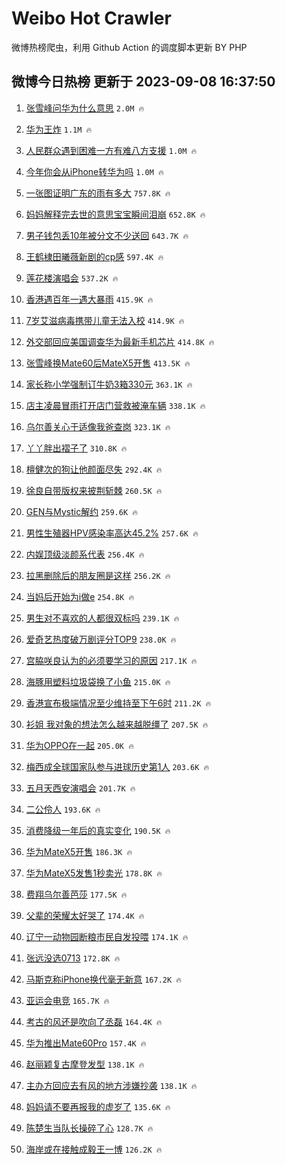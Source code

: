 # Weibo Hot Crawler 



微博热榜爬虫，利用 Github Action 的调度脚本更新 BY PHP 


## 微博今日热榜 更新于 2023-09-08 16:37:50 
1. [张雪峰问华为什么意思](https://s.weibo.com/weibo?q=%23%E5%BC%A0%E9%9B%AA%E5%B3%B0%E9%97%AE%E5%8D%8E%E4%B8%BA%E4%BB%80%E4%B9%88%E6%84%8F%E6%80%9D%23&t=31&band_rank=1&Refer=top) `2.0M 🔥` 

1. [华为王炸](https://s.weibo.com/weibo?q=%23%E5%8D%8E%E4%B8%BA%E7%8E%8B%E7%82%B8%23&t=31&band_rank=2&Refer=top) `1.1M 🔥` 

1. [人民群众遇到困难一方有难八方支援](https://s.weibo.com/weibo?q=%23%E4%BA%BA%E6%B0%91%E7%BE%A4%E4%BC%97%E9%81%87%E5%88%B0%E5%9B%B0%E9%9A%BE%E4%B8%80%E6%96%B9%E6%9C%89%E9%9A%BE%E5%85%AB%E6%96%B9%E6%94%AF%E6%8F%B4%23&t=31&band_rank=3&Refer=top) `1.0M 🔥` 

1. [今年你会从iPhone转华为吗](https://s.weibo.com/weibo?q=%23%E4%BB%8A%E5%B9%B4%E4%BD%A0%E4%BC%9A%E4%BB%8EiPhone%E8%BD%AC%E5%8D%8E%E4%B8%BA%E5%90%97%23&t=31&band_rank=4&Refer=top) `1.0M 🔥` 

1. [一张图证明广东的雨有多大](https://s.weibo.com/weibo?q=%E4%B8%80%E5%BC%A0%E5%9B%BE%E8%AF%81%E6%98%8E%E5%B9%BF%E4%B8%9C%E7%9A%84%E9%9B%A8%E6%9C%89%E5%A4%9A%E5%A4%A7&t=31&band_rank=5&Refer=top) `757.8K 🔥` 

1. [妈妈解释完去世的意思宝宝瞬间泪崩](https://s.weibo.com/weibo?q=%23%E5%A6%88%E5%A6%88%E8%A7%A3%E9%87%8A%E5%AE%8C%E5%8E%BB%E4%B8%96%E7%9A%84%E6%84%8F%E6%80%9D%E5%AE%9D%E5%AE%9D%E7%9E%AC%E9%97%B4%E6%B3%AA%E5%B4%A9%23&t=31&band_rank=6&Refer=top) `652.8K 🔥` 

1. [男子钱包丢10年被分文不少送回](https://s.weibo.com/weibo?q=%23%E7%94%B7%E5%AD%90%E9%92%B1%E5%8C%85%E4%B8%A210%E5%B9%B4%E8%A2%AB%E5%88%86%E6%96%87%E4%B8%8D%E5%B0%91%E9%80%81%E5%9B%9E%23&t=31&band_rank=7&Refer=top) `643.7K 🔥` 

1. [王鹤棣田曦薇新剧的cp感](https://s.weibo.com/weibo?q=%23%E7%8E%8B%E9%B9%A4%E6%A3%A3%E7%94%B0%E6%9B%A6%E8%96%87%E6%96%B0%E5%89%A7%E7%9A%84cp%E6%84%9F%23&t=31&band_rank=8&Refer=top) `597.4K 🔥` 

1. [莲花楼演唱会](https://s.weibo.com/weibo?q=%E8%8E%B2%E8%8A%B1%E6%A5%BC%E6%BC%94%E5%94%B1%E4%BC%9A&t=31&band_rank=9&Refer=top) `537.2K 🔥` 

1. [香港遇百年一遇大暴雨](https://s.weibo.com/weibo?q=%23%E9%A6%99%E6%B8%AF%E9%81%87%E7%99%BE%E5%B9%B4%E4%B8%80%E9%81%87%E5%A4%A7%E6%9A%B4%E9%9B%A8%23&t=31&band_rank=10&Refer=top) `415.9K 🔥` 

1. [7岁艾滋病毒携带儿童无法入校](https://s.weibo.com/weibo?q=%237%E5%B2%81%E8%89%BE%E6%BB%8B%E7%97%85%E6%AF%92%E6%90%BA%E5%B8%A6%E5%84%BF%E7%AB%A5%E6%97%A0%E6%B3%95%E5%85%A5%E6%A0%A1%23&t=31&band_rank=11&Refer=top) `414.9K 🔥` 

1. [外交部回应美国调查华为最新手机芯片](https://s.weibo.com/weibo?q=%23%E5%A4%96%E4%BA%A4%E9%83%A8%E5%9B%9E%E5%BA%94%E7%BE%8E%E5%9B%BD%E8%B0%83%E6%9F%A5%E5%8D%8E%E4%B8%BA%E6%9C%80%E6%96%B0%E6%89%8B%E6%9C%BA%E8%8A%AF%E7%89%87%23&t=31&band_rank=12&Refer=top) `414.8K 🔥` 

1. [张雪峰换Mate60后MateX5开售](https://s.weibo.com/weibo?q=%23%E5%BC%A0%E9%9B%AA%E5%B3%B0%E6%8D%A2Mate60%E5%90%8EMateX5%E5%BC%80%E5%94%AE%23&t=31&band_rank=13&Refer=top) `413.5K 🔥` 

1. [家长称小学强制订牛奶3箱330元](https://s.weibo.com/weibo?q=%23%E5%AE%B6%E9%95%BF%E7%A7%B0%E5%B0%8F%E5%AD%A6%E5%BC%BA%E5%88%B6%E8%AE%A2%E7%89%9B%E5%A5%B63%E7%AE%B1330%E5%85%83%23&t=31&band_rank=14&Refer=top) `363.1K 🔥` 

1. [店主凌晨冒雨打开店门营救被淹车辆](https://s.weibo.com/weibo?q=%23%E5%BA%97%E4%B8%BB%E5%87%8C%E6%99%A8%E5%86%92%E9%9B%A8%E6%89%93%E5%BC%80%E5%BA%97%E9%97%A8%E8%90%A5%E6%95%91%E8%A2%AB%E6%B7%B9%E8%BD%A6%E8%BE%86%23&t=31&band_rank=15&Refer=top) `338.1K 🔥` 

1. [乌尔善关心于适像我爸查岗](https://s.weibo.com/weibo?q=%E4%B9%8C%E5%B0%94%E5%96%84%E5%85%B3%E5%BF%83%E4%BA%8E%E9%80%82%E5%83%8F%E6%88%91%E7%88%B8%E6%9F%A5%E5%B2%97&t=31&band_rank=16&Refer=top) `323.1K 🔥` 

1. [丫丫胖出褶子了](https://s.weibo.com/weibo?q=%23%E4%B8%AB%E4%B8%AB%E8%83%96%E5%87%BA%E8%A4%B6%E5%AD%90%E4%BA%86%23&t=31&band_rank=17&Refer=top) `310.8K 🔥` 

1. [檀健次的狗让他颜面尽失](https://s.weibo.com/weibo?q=%E6%AA%80%E5%81%A5%E6%AC%A1%E7%9A%84%E7%8B%97%E8%AE%A9%E4%BB%96%E9%A2%9C%E9%9D%A2%E5%B0%BD%E5%A4%B1&t=31&band_rank=18&Refer=top) `292.4K 🔥` 

1. [徐良自带版权来披荆斩棘](https://s.weibo.com/weibo?q=%23%E5%BE%90%E8%89%AF%E8%87%AA%E5%B8%A6%E7%89%88%E6%9D%83%E6%9D%A5%E6%8A%AB%E8%8D%86%E6%96%A9%E6%A3%98%23&t=31&band_rank=19&Refer=top) `260.5K 🔥` 

1. [GEN与Mystic解约](https://s.weibo.com/weibo?q=%23GEN%E4%B8%8EMystic%E8%A7%A3%E7%BA%A6%23&t=31&band_rank=20&Refer=top) `259.6K 🔥` 

1. [男性生殖器HPV感染率高达45.2%](https://s.weibo.com/weibo?q=%23%E7%94%B7%E6%80%A7%E7%94%9F%E6%AE%96%E5%99%A8HPV%E6%84%9F%E6%9F%93%E7%8E%87%E9%AB%98%E8%BE%BE45.2%25%23&t=31&band_rank=21&Refer=top) `257.6K 🔥` 

1. [内娱顶级淡颜系代表](https://s.weibo.com/weibo?q=%23%E5%86%85%E5%A8%B1%E9%A1%B6%E7%BA%A7%E6%B7%A1%E9%A2%9C%E7%B3%BB%E4%BB%A3%E8%A1%A8%23&t=31&band_rank=22&Refer=top) `256.4K 🔥` 

1. [拉黑删除后的朋友圈是这样](https://s.weibo.com/weibo?q=%23%E6%8B%89%E9%BB%91%E5%88%A0%E9%99%A4%E5%90%8E%E7%9A%84%E6%9C%8B%E5%8F%8B%E5%9C%88%E6%98%AF%E8%BF%99%E6%A0%B7%23&t=31&band_rank=23&Refer=top) `256.2K 🔥` 

1. [当妈后开始为i做e](https://s.weibo.com/weibo?q=%23%E5%BD%93%E5%A6%88%E5%90%8E%E5%BC%80%E5%A7%8B%E4%B8%BAi%E5%81%9Ae%23&t=31&band_rank=24&Refer=top) `254.8K 🔥` 

1. [男生对不喜欢的人都很双标吗](https://s.weibo.com/weibo?q=%23%E7%94%B7%E7%94%9F%E5%AF%B9%E4%B8%8D%E5%96%9C%E6%AC%A2%E7%9A%84%E4%BA%BA%E9%83%BD%E5%BE%88%E5%8F%8C%E6%A0%87%E5%90%97%23&t=31&band_rank=25&Refer=top) `239.1K 🔥` 

1. [爱奇艺热度破万剧评分TOP9](https://s.weibo.com/weibo?q=%23%E7%88%B1%E5%A5%87%E8%89%BA%E7%83%AD%E5%BA%A6%E7%A0%B4%E4%B8%87%E5%89%A7%E8%AF%84%E5%88%86TOP9%23&t=31&band_rank=26&Refer=top) `238.0K 🔥` 

1. [宫脇咲良认为的必须要学习的原因](https://s.weibo.com/weibo?q=%23%E5%AE%AB%E8%84%87%E5%92%B2%E8%89%AF%E8%AE%A4%E4%B8%BA%E7%9A%84%E5%BF%85%E9%A1%BB%E8%A6%81%E5%AD%A6%E4%B9%A0%E7%9A%84%E5%8E%9F%E5%9B%A0%23&t=31&band_rank=27&Refer=top) `217.1K 🔥` 

1. [海豚用塑料垃圾袋换了小鱼](https://s.weibo.com/weibo?q=%E6%B5%B7%E8%B1%9A%E7%94%A8%E5%A1%91%E6%96%99%E5%9E%83%E5%9C%BE%E8%A2%8B%E6%8D%A2%E4%BA%86%E5%B0%8F%E9%B1%BC&t=31&band_rank=28&Refer=top) `215.0K 🔥` 

1. [香港宣布极端情况至少维持至下午6时](https://s.weibo.com/weibo?q=%23%E9%A6%99%E6%B8%AF%E5%AE%A3%E5%B8%83%E6%9E%81%E7%AB%AF%E6%83%85%E5%86%B5%E8%87%B3%E5%B0%91%E7%BB%B4%E6%8C%81%E8%87%B3%E4%B8%8B%E5%8D%886%E6%97%B6%23&t=31&band_rank=29&Refer=top) `211.2K 🔥` 

1. [衫姐 我对象的想法怎么越来越脱缰了](https://s.weibo.com/weibo?q=%E8%A1%AB%E5%A7%90%20%E6%88%91%E5%AF%B9%E8%B1%A1%E7%9A%84%E6%83%B3%E6%B3%95%E6%80%8E%E4%B9%88%E8%B6%8A%E6%9D%A5%E8%B6%8A%E8%84%B1%E7%BC%B0%E4%BA%86&t=31&band_rank=30&Refer=top) `207.5K 🔥` 

1. [华为OPPO在一起](https://s.weibo.com/weibo?q=%23%E5%8D%8E%E4%B8%BAOPPO%E5%9C%A8%E4%B8%80%E8%B5%B7%23&t=31&band_rank=31&Refer=top) `205.0K 🔥` 

1. [梅西成全球国家队参与进球历史第1人](https://s.weibo.com/weibo?q=%23%E6%A2%85%E8%A5%BF%E6%88%90%E5%85%A8%E7%90%83%E5%9B%BD%E5%AE%B6%E9%98%9F%E5%8F%82%E4%B8%8E%E8%BF%9B%E7%90%83%E5%8E%86%E5%8F%B2%E7%AC%AC1%E4%BA%BA%23&t=31&band_rank=32&Refer=top) `203.6K 🔥` 

1. [五月天西安演唱会](https://s.weibo.com/weibo?q=%E4%BA%94%E6%9C%88%E5%A4%A9%E8%A5%BF%E5%AE%89%E6%BC%94%E5%94%B1%E4%BC%9A&t=31&band_rank=33&Refer=top) `201.7K 🔥` 

1. [二公伶人](https://s.weibo.com/weibo?q=%E4%BA%8C%E5%85%AC%E4%BC%B6%E4%BA%BA&t=31&band_rank=34&Refer=top) `193.6K 🔥` 

1. [消费降级一年后的真实变化](https://s.weibo.com/weibo?q=%23%E6%B6%88%E8%B4%B9%E9%99%8D%E7%BA%A7%E4%B8%80%E5%B9%B4%E5%90%8E%E7%9A%84%E7%9C%9F%E5%AE%9E%E5%8F%98%E5%8C%96%23&t=31&band_rank=35&Refer=top) `190.5K 🔥` 

1. [华为MateX5开售](https://s.weibo.com/weibo?q=%23%E5%8D%8E%E4%B8%BAMateX5%E5%BC%80%E5%94%AE%23&t=31&band_rank=36&Refer=top) `186.3K 🔥` 

1. [华为MateX5发售1秒卖光](https://s.weibo.com/weibo?q=%23%E5%8D%8E%E4%B8%BAMateX5%E5%8F%91%E5%94%AE1%E7%A7%92%E5%8D%96%E5%85%89%23&t=31&band_rank=37&Refer=top) `178.8K 🔥` 

1. [费翔乌尔善芭莎](https://s.weibo.com/weibo?q=%E8%B4%B9%E7%BF%94%E4%B9%8C%E5%B0%94%E5%96%84%E8%8A%AD%E8%8E%8E&t=31&band_rank=38&Refer=top) `177.5K 🔥` 

1. [父辈的荣耀太好哭了](https://s.weibo.com/weibo?q=%23%E7%88%B6%E8%BE%88%E7%9A%84%E8%8D%A3%E8%80%80%E5%A4%AA%E5%A5%BD%E5%93%AD%E4%BA%86%23&t=31&band_rank=39&Refer=top) `174.4K 🔥` 

1. [辽宁一动物园断粮市民自发投喂](https://s.weibo.com/weibo?q=%23%E8%BE%BD%E5%AE%81%E4%B8%80%E5%8A%A8%E7%89%A9%E5%9B%AD%E6%96%AD%E7%B2%AE%E5%B8%82%E6%B0%91%E8%87%AA%E5%8F%91%E6%8A%95%E5%96%82%23&t=31&band_rank=40&Refer=top) `174.1K 🔥` 

1. [张远没选0713](https://s.weibo.com/weibo?q=%23%E5%BC%A0%E8%BF%9C%E6%B2%A1%E9%80%890713%23&t=31&band_rank=41&Refer=top) `172.8K 🔥` 

1. [马斯克称iPhone换代毫无新意](https://s.weibo.com/weibo?q=%23%E9%A9%AC%E6%96%AF%E5%85%8B%E7%A7%B0iPhone%E6%8D%A2%E4%BB%A3%E6%AF%AB%E6%97%A0%E6%96%B0%E6%84%8F%23&t=31&band_rank=42&Refer=top) `167.2K 🔥` 

1. [亚运会电竞](https://s.weibo.com/weibo?q=%E4%BA%9A%E8%BF%90%E4%BC%9A%E7%94%B5%E7%AB%9E&t=31&band_rank=43&Refer=top) `165.7K 🔥` 

1. [考古的风还是吹向了丞磊](https://s.weibo.com/weibo?q=%23%E8%80%83%E5%8F%A4%E7%9A%84%E9%A3%8E%E8%BF%98%E6%98%AF%E5%90%B9%E5%90%91%E4%BA%86%E4%B8%9E%E7%A3%8A%23&t=31&band_rank=44&Refer=top) `164.4K 🔥` 

1. [华为推出Mate60Pro](https://s.weibo.com/weibo?q=%23%E5%8D%8E%E4%B8%BA%E6%8E%A8%E5%87%BAMate60Pro%23&t=31&band_rank=45&Refer=top) `157.4K 🔥` 

1. [赵丽颖复古摩登发型](https://s.weibo.com/weibo?q=%23%E8%B5%B5%E4%B8%BD%E9%A2%96%E5%A4%8D%E5%8F%A4%E6%91%A9%E7%99%BB%E5%8F%91%E5%9E%8B%23&t=31&band_rank=46&Refer=top) `138.1K 🔥` 

1. [主办方回应去有风的地方涉嫌抄袭](https://s.weibo.com/weibo?q=%23%E4%B8%BB%E5%8A%9E%E6%96%B9%E5%9B%9E%E5%BA%94%E5%8E%BB%E6%9C%89%E9%A3%8E%E7%9A%84%E5%9C%B0%E6%96%B9%E6%B6%89%E5%AB%8C%E6%8A%84%E8%A2%AD%23&t=31&band_rank=47&Refer=top) `138.1K 🔥` 

1. [妈妈请不要再报我的虚岁了](https://s.weibo.com/weibo?q=%23%E5%A6%88%E5%A6%88%E8%AF%B7%E4%B8%8D%E8%A6%81%E5%86%8D%E6%8A%A5%E6%88%91%E7%9A%84%E8%99%9A%E5%B2%81%E4%BA%86%23&t=31&band_rank=48&Refer=top) `135.6K 🔥` 

1. [陈楚生当队长操碎了心](https://s.weibo.com/weibo?q=%23%E9%99%88%E6%A5%9A%E7%94%9F%E5%BD%93%E9%98%9F%E9%95%BF%E6%93%8D%E7%A2%8E%E4%BA%86%E5%BF%83%23&t=31&band_rank=49&Refer=top) `128.7K 🔥` 

1. [海岸或在接触成毅王一博](https://s.weibo.com/weibo?q=%23%E6%B5%B7%E5%B2%B8%E6%88%96%E5%9C%A8%E6%8E%A5%E8%A7%A6%E6%88%90%E6%AF%85%E7%8E%8B%E4%B8%80%E5%8D%9A%23&t=31&band_rank=50&Refer=top) `126.2K 🔥` 

